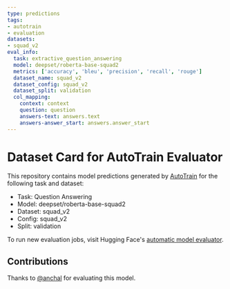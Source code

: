 ```yaml
---
type: predictions
tags:
- autotrain
- evaluation
datasets:
- squad_v2
eval_info:
  task: extractive_question_answering
  model: deepset/roberta-base-squad2
  metrics: ['accuracy', 'bleu', 'precision', 'recall', 'rouge']
  dataset_name: squad_v2
  dataset_config: squad_v2
  dataset_split: validation
  col_mapping:
    context: context
    question: question
    answers-text: answers.text
    answers-answer_start: answers.answer_start
---
```

# Dataset Card for AutoTrain Evaluator

This repository contains model predictions generated by [AutoTrain](https://huggingface.co/autotrain) for the following task and dataset:

* Task: Question Answering
* Model: deepset/roberta-base-squad2
* Dataset: squad_v2
* Config: squad_v2
* Split: validation

To run new evaluation jobs, visit Hugging Face's [automatic model evaluator](https://huggingface.co/spaces/autoevaluate/model-evaluator).

## Contributions

Thanks to [@anchal](https://huggingface.co/anchal) for evaluating this model.
